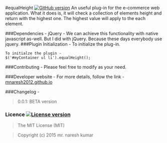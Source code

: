#equalHeight  [![GitHub version](http://img.shields.io/badge/version-0.0.1-brightgreen.svg)]()
An useful plug-in for the e-commerce web application. What it does is, it will check a collection of elements height and return with the highest one. The highest value will apply to the each element.

###Dependencies - 
jQuery - 
We can achieve this functionality with native javascript as-well. But I did with jQuery.
Because these days everybody use jquery.
###Plugin Initialization -
To initialize the plug-in.
```
To initialze the plugin -
$('#myContainer ul li').equalHeight();
```
###Contributing -
Please feel free to modify as your need.

###Developer website -
For more details, follow the link - [mnaresh2012.github.io](http://mnaresh2012.github.io/index.html)

###Changelog -
> 0.0.1: BETA version

### Licence [![License version](http://img.shields.io/badge/License-MIT-red.svg)]()
> The MIT License (MIT)

> Copyright (c) 2015 mr. naresh kumar
